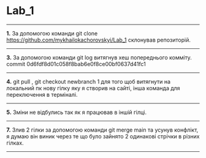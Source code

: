 # Lab_1
***
**1.** За допомогою команди git clone https://github.com/mykhailokachorovskyi/Lab_1 склонував репозиторій.
***
**3.** За допомогою команди git log витягнув хеш попереднього комміту. commit 0d6fdf8d01c058f8bab6e0f8ce00bf0637d41fc1
***
**4.** git pull , git checkout newbranch 1 для того щоб витягнути на локальний пк нову гілку яку я створив на сайті, інша команда для переключення в терміналі.
***
**5.** Зміни не відбулись так як я працював в іншій гілці.
***
**7.** Злив 2 гілки за допомогою команди git merge main та усунув конфлікт, я думаю він виник через те що було зайнято 2 одинакові стрічки в різних гілках.
***

